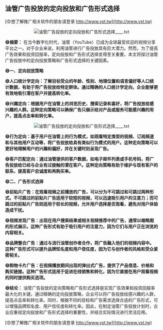 ## **油管广告投放的定向投放和广告形式选择**

[😍想了解推广相关软件的朋友请登录 http://www.vst.tw](http://www.vst.tw)

 <center><img src="https://vst.tw/MP4/tuiguang/png/5.png" alt="油管广告投放的定向投放和广告形式选择____.txt"></center>

**😄摘要：**
在当今数字化时代，油管（YouTube）已成为全球最受欢迎的视频分享平台之一。对于企业来说，利用油管进行广告投放具有巨大潜力。然而，为了提高广告效果和投资回报率，定向投放和广告形式选择变得至关重要。本文将探讨油管广告投放中的定向投放策略和广告形式选择的关键因素。

**😄一、定向投放策略**

**😄人口统计学定向：了解目标受众的年龄、性别、地理位置和语言偏好等人口统计数据，有助于将广告投放给特定群体。通过精确的人口统计学定向，企业能够更有效地吸引潜在客户并提高转化率。**

**😄兴趣定向：根据用户在油管上的浏览历史、搜索记录和喜好，将广告投放给感兴趣的人群。这种定向策略可以确保广告只展示给对产品或服务可能感兴趣的用户，提高点击率和转化率。**

 <center><img src="https://vst.tw/MP4/tuiguang/png/6.png" alt="油管广告投放的定向投放和广告形式选择____.txt"></center>

**😄行为定向：基于用户在油管上的行为模式，如观看特定类型的视频、订阅频道和与其他用户互动等，将广告投放给具有类似行为模式的用户。这种定向策略可以更好地理解用户的兴趣和偏好，并在关键时刻呈现广告。**

**😄客户匹配定向：通过油管提供的客户数据，如电子邮件列表或手机号码，将广告投放给已经与企业有过接触的潜在客户。这种定向策略有助于维护与现有客户的联系，提高客户忠诚度和再购买率。**

**😄二、广告形式选择**

**😄前贴片广告：在观看视频之前播放的广告，可以分为不可跳过和可跳过两种形式。不可跳过的前贴片广告适用于较短的视频，可以迅速吸引用户的注意力；而可跳过的前贴片广告则适用于较长的视频，允许用户选择是否观看，避免对用户体验造成干扰。**

**😄视频发现广告：出现在用户搜索结果或相关视频推荐中的广告，通常以缩略图的形式展示。这种广告形式有助于吸引用户的注意力，因为它们与用户正在浏览的内容相关。**

**😄品牌整合广告：通过与流行油管创作者合作，将广告融入他们的视频内容中。这种广告形式可以提升品牌知名度和用户信任度，因为它与创作者的风格和受众紧密相关。**

**😄购物卡片广告：在视频播放期间出现的弹出式广告，提供了产品信息、价格和购买链接。这种广告形式适用于促进在线销售和转化，因为它直接在用户观看视频的同时提供购买选项。**

**😄结论：**
油管广告投放的定向策略和广告形式选择是实现广告效果和投资回报率最大化的关键。通过精确的定向投放策略，企业可以将广告投放给感兴趣的人群，提高点击率和转化率。同时，根据不同的目标和广告需求选择合适的广告形式，可以增强品牌知名度、用户信任度和转化率。因此，在制定油管广告投放计划时，企业应重视定向投放和广告形式选择的重要性，并结合实际情况进行灵活应用。

[😍想了解推广相关软件的朋友请登录 http://www.vst.tw](http://www.vst.tw)



